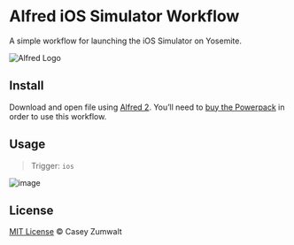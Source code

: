 Alfred iOS Simulator Workflow
=============================

A simple workflow for launching the iOS Simulator on Yosemite.

![Alfred Logo](https://cloud.githubusercontent.com/assets/398893/3528722/5b5b30c6-0792-11e4-956d-750ac3a00bd8.png)

## Install

Download and open file using [Alfred 2](http://www.alfredapp.com/). You’ll need to [buy the Powerpack](https://buy.alfredapp.com/) in order to use this workflow.

## Usage

> Trigger: `ios`

![image](https://cloud.githubusercontent.com/assets/786943/4496908/652b2cbc-4a6a-11e4-9686-f7329bb17786.png)

## License

[MIT License](http://casey.mit-license.org/) © Casey Zumwalt
